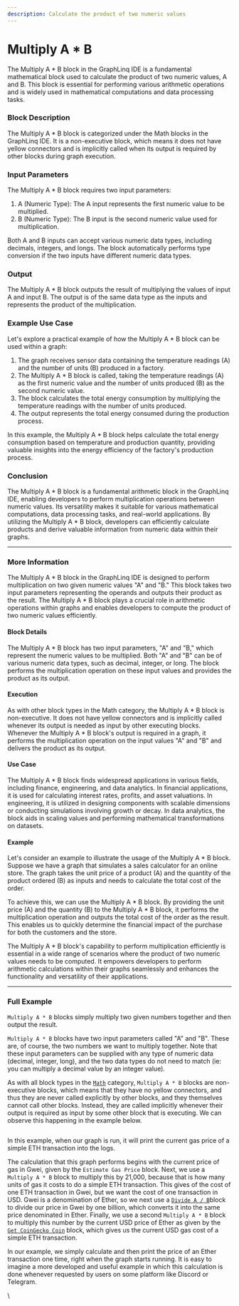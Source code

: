 ```yaml
---
description: Calculate the product of two numeric values
---
```


# Multiply A \* B

The Multiply A \* B block in the GraphLinq IDE is a fundamental mathematical block used to calculate the product of two numeric values, A and B. This block is essential for performing various arithmetic operations and is widely used in mathematical computations and data processing tasks.

### Block Description

The Multiply A \* B block is categorized under the Math blocks in the GraphLinq IDE. It is a non-executive block, which means it does not have yellow connectors and is implicitly called when its output is required by other blocks during graph execution.

### Input Parameters

The Multiply A \* B block requires two input parameters:

1. A (Numeric Type): The A input represents the first numeric value to be multiplied.
2. B (Numeric Type): The B input is the second numeric value used for multiplication.

Both A and B inputs can accept various numeric data types, including decimals, integers, and longs. The block automatically performs type conversion if the two inputs have different numeric data types.

### Output

The Multiply A \* B block outputs the result of multiplying the values of input A and input B. The output is of the same data type as the inputs and represents the product of the multiplication.

### Example Use Case

Let's explore a practical example of how the Multiply A \* B block can be used within a graph:

1. The graph receives sensor data containing the temperature readings (A) and the number of units (B) produced in a factory.
2. The Multiply A \* B block is called, taking the temperature readings (A) as the first numeric value and the number of units produced (B) as the second numeric value.
3. The block calculates the total energy consumption by multiplying the temperature readings with the number of units produced.
4. The output represents the total energy consumed during the production process.

In this example, the Multiply A \* B block helps calculate the total energy consumption based on temperature and production quantity, providing valuable insights into the energy efficiency of the factory's production process.

### Conclusion

The Multiply A \* B block is a fundamental arithmetic block in the GraphLinq IDE, enabling developers to perform multiplication operations between numeric values. Its versatility makes it suitable for various mathematical computations, data processing tasks, and real-world applications. By utilizing the Multiply A \* B block, developers can efficiently calculate products and derive valuable information from numeric data within their graphs.



***



### More Information

The Multiply A \* B block in the GraphLinq IDE is designed to perform multiplication on two given numeric values "A" and "B." This block takes two input parameters representing the operands and outputs their product as the result. The Multiply A \* B block plays a crucial role in arithmetic operations within graphs and enables developers to compute the product of two numeric values efficiently.&#x20;

#### Block Details

The Multiply A \* B block has two input parameters, "A" and "B," which represent the numeric values to be multiplied. Both "A" and "B" can be of various numeric data types, such as decimal, integer, or long. The block performs the multiplication operation on these input values and provides the product as its output.&#x20;

#### Execution

As with other block types in the Math category, the Multiply A \* B block is non-executive. It does not have yellow connectors and is implicitly called whenever its output is needed as input by other executing blocks. Whenever the Multiply A \* B block's output is required in a graph, it performs the multiplication operation on the input values "A" and "B" and delivers the product as its output.&#x20;

#### Use Case

The Multiply A \* B block finds widespread applications in various fields, including finance, engineering, and data analytics. In financial applications, it is used for calculating interest rates, profits, and asset valuations. In engineering, it is utilized in designing components with scalable dimensions or conducting simulations involving growth or decay. In data analytics, the block aids in scaling values and performing mathematical transformations on datasets.&#x20;

#### Example

Let's consider an example to illustrate the usage of the Multiply A \* B block. Suppose we have a graph that simulates a sales calculator for an online store. The graph takes the unit price of a product (A) and the quantity of the product ordered (B) as inputs and needs to calculate the total cost of the order.

To achieve this, we can use the Multiply A \* B block. By providing the unit price (A) and the quantity (B) to the Multiply A \* B block, it performs the multiplication operation and outputs the total cost of the order as the result. This enables us to quickly determine the financial impact of the purchase for both the customers and the store.

The Multiply A \* B block's capability to perform multiplication efficiently is essential in a wide range of scenarios where the product of two numeric values needs to be computed. It empowers developers to perform arithmetic calculations within their graphs seamlessly and enhances the functionality and versatility of their applications.



***

### Full Example

`Multiply A * B` blocks simply multiply two given numbers together and then output the result.

`Multiply A * B` blocks have two input parameters called "A" and "B". These are, of course, the two numbers we want to multiply together. Note that these input parameters can be supplied with any type of numeric data (decimal, integer, long), and the two data types do not need to match (ie: you can multiply a decimal value by an integer value).

As with all block types in the [`Math`](./) category, `Multiply A * B` blocks are non-executive blocks, which means that they have no yellow connectors, and thus they are never called explicitly by other blocks, and they themselves cannot call other blocks. Instead, they are called implicitly whenever their output is required as input by some other block that is executing. We can observe this happening in the example below.

<figure><img src="https://i.imgur.com/uEE7sJF.png" alt=""><figcaption></figcaption></figure>

In this example, when our graph is run, it will print the current gas price of a simple ETH transaction into the logs.

The calculation that this graph performs begins with the current price of gas in Gwei, given by the `Estimate Gas Price` block. Next, we use a `Multiply A * B` block to multiply this by 21,000, because that is how many units of gas it costs to do a simple ETH transaction. This gives of the cost of one ETH transaction in Gwei, but we want the cost of one transaction in USD. Gwei is a denomination of Ether, so we next use a [`Divide A / B`](divide-a-b.md)block to divide our price in Gwei by one billion, which converts it into the same price denominated in Ether. Finally, we use a second `Multiply A * B` block to multiply this number by the current USD price of Ether as given by the [`Get CoinGecko Coin`](../../blocks-exchange/coingecko/get-coingecko-coin.md) block, which gives us the current USD gas cost of a simple ETH transaction.

In our example, we simply calculate and then print the price of an Ether transaction one time, right when the graph starts running. It is easy to imagine a more developed and useful example in which this calculation is done whenever requested by users on some platform like Discord or Telegram.

\

